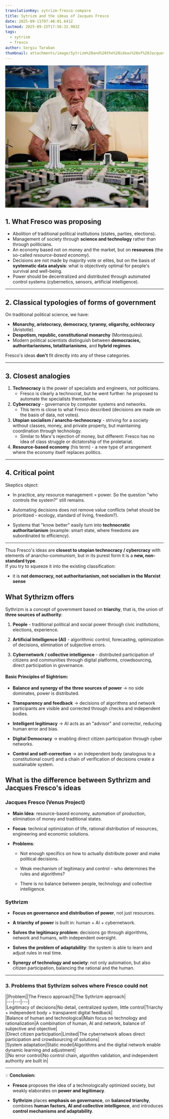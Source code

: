 ```yaml
---
translationKey: sytrizm-fresco-compare
title: Sytrizm and the ideas of Jacques Fresco
date: 2025-09-11T07:48:01.641Z
lastmod: 2025-09-15T17:56:32.983Z
tags:
  - sytrism
  - fresco
author: Sergiu Taraban
thumbnail: attachments/image/Sytrizm%20and%20the%20ideas%20of%20Jacques%20Fresco-1757674501100.jpeg
---
```

![](/attachments/image/Sytrizm%20and%20the%20ideas%20of%20Jacques%20Fresco-1757674501100.jpeg)

## 1. What Fresco was proposing

* Abolition of traditional political institutions (states, parties, elections).
* Management of society through **science and technology** rather than through politicians.
* An economy based not on money and the market, but on **resources** (the so-called *resource-based economy*).
* Decisions are not made by majority vote or elites, but on the basis of **systematic data analysis**: what is objectively optimal for people's survival and well-being.
* Power should be decentralized and distributed through automated control systems (cybernetics, sensors, artificial intelligence).

***

## 2. Classical typologies of forms of government

On traditional political science, we have:

* **Monarchy, aristocracy, democracy, tyranny, oligarchy, ochlocracy** (Aristotle).
* **Despotism, republic, constitutional monarchy** (Montesquieu).
* Modern political scientists distinguish between **democracies, authoritarianisms, totalitarianisms**, and **hybrid regimes**.

Fresco's ideas **don't** fit directly into any of these categories.

***

## 3. Closest analogies

1. **Technocracy** is the power of specialists and engineers, not politicians.
   * Fresco is clearly a technocrat, but he went further: he proposed to automate the specialists themselves.
2. **Cyberocracy** - governance by computer systems and networks.
   * This term is close to what Fresco described (decisions are made on the basis of data, not votes).
3. **Utopian socialism / anarcho-technocracy** - striving for a society without classes, money, and private property, but maintaining coordination through technology.
   * Similar to Marx's rejection of money, but different: Fresco has no idea of class struggle or dictatorship of the proletariat.
4. **Resource-based economy** (his term) - a new type of arrangement where the economy itself replaces politics.

***

## 4. Critical point

Skeptics object:

* In practice, any resource management = power. So the question "who controls the system?" still remains.

* Automating decisions does not remove value conflicts (what should be prioritized - ecology, standard of living, freedom?).

* Systems that "know better" easily turn into **technocratic authoritarianism** (example: smart state, where freedoms are subordinated to efficiency).

***

Thus Fresco's ideas are **closest to utopian technocracy / cybercracy** with elements of anarcho-communism, but in its purest form it is a **new, non-standard type**.\
If you try to squeeze it into the existing classification:

* it is **not democracy, not authoritarianism, not socialism in the Marxist sense**

## **What Sythrizm offers**

Sythrizm is a concept of government based on **triarchy**, that is, the union of **three sources of authority**:

1. **People** - traditional political and social power through civic institutions, elections, experience.

2. **Artificial Intelligence (AI)** - algorithmic control, forecasting, optimization of decisions, elimination of subjective errors.

3. **Cybernetwork / collective intelligence** - distributed participation of citizens and communities through digital platforms, crowdsourcing, direct participation in governance.

#### Basic Principles of Sightrism:

* **Balance and synergy of the three sources of power** → no side dominates, power is distributed.

* **Transparency and feedback** → decisions of algorithms and network participants are visible and corrected through checks and independent bodies.

* **Intelligent legitimacy** → AI acts as an "advisor" and corrector, reducing human error and bias.

* **Digital Democracy** → enabling direct citizen participation through cyber networks.

* **Control and self-correction** → an independent body (analogous to a constitutional court) and a chain of verification of decisions create a sustainable system.

## **What is the difference between Sythrizm and Jacques Fresco's ideas**

### Jacques Fresco (Venus Project)

* **Main Idea**: resource-based economy, automation of production, elimination of money and traditional states.

* **Focus**: technical optimization of life, rational distribution of resources, engineering and economic solutions.

* **Problems**:

  * Not enough specifics on how to actually distribute power and make political decisions.

  * Weak mechanism of legitimacy and control - who determines the rules and algorithms?

  * There is no balance between people, technology and collective intelligence.

### Sythrizm

* **Focus on governance and distribution of power**, not just resources.

* **A triarchy of power** is built in: human + AI + cybernetwork.

* **Solves the legitimacy problem**: decisions go through algorithms, network and humans, with independent oversight.

* **Solves the problem of adaptability**: the system is able to learn and adjust rules in real time.

* **Synergy of technology and society**: not only automation, but also citizen participation, balancing the rational and the human.

***

### 3. **Problems that Sythrizm solves where Fresco could not**

||Problem||The Fresco approach||The Sythrizm approach|\
\|---|---|---|\
|Legitimacy of decisions|No detail, centralized system, little control|Triarchy + independent body + transparent digital feedback|\
|Balance of human and technological|Main focus on technology and rationalization|A combination of human, AI and network, balance of subjective and objective|\
|Direct citizen participation|Limited|The cybernetwork allows direct participation and crowdsourcing of solutions|\
|System adaptation|Static model|Algorithms and the digital network enable dynamic learning and adjustment|\
||No error control|No control chain, algorithm validation, and independent authority are built in|

***

💡 **Conclusion:**

* **Fresco** proposes the idea of a technologically optimized society, but weakly elaborates on **power and legitimacy**.

* **Sythrizm** places **emphasis on governance**, on **balanced triarchy**, combines **human factors, AI and collective intelligence**, and introduces **control mechanisms and adaptability**.
